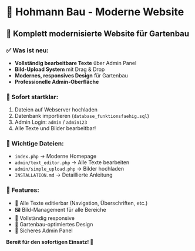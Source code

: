# 🌿 Hohmann Bau - Moderne Website

## 🎉 Komplett modernisierte Website für Gartenbau

### ✅ Was ist neu:
- **Vollständig bearbeitbare Texte** über Admin Panel
- **Bild-Upload System** mit Drag & Drop
- **Modernes, responsives Design** für Gartenbau
- **Professionelle Admin-Oberfläche**

### 🚀 Sofort startklar:
1. Dateien auf Webserver hochladen
2. Datenbank importieren (`database_funktionsfaehig.sql`)
3. Admin Login: `admin` / `admin123`
4. Alle Texte und Bilder bearbeitbar!

### 📁 Wichtige Dateien:
- `index.php` → Moderne Homepage
- `admin/text_editor.php` → Alle Texte bearbeiten  
- `admin/simple_upload.php` → Bilder hochladen
- `INSTALLATION.md` → Detaillierte Anleitung

### 🎯 Features:
- 📝 Alle Texte editierbar (Navigation, Überschriften, etc.)
- 🖼️ Bild-Management für alle Bereiche
- 📱 Vollständig responsive
- 🎨 Gartenbau-optimiertes Design
- 🔐 Sicheres Admin Panel

**Bereit für den sofortigen Einsatz! 🚀**